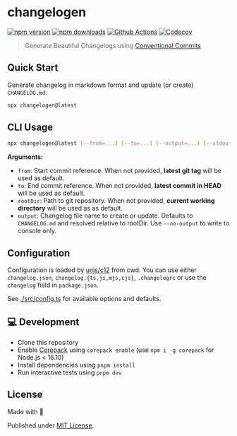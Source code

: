 # changelogen

[![npm version][npm-version-src]][npm-version-href]
[![npm downloads][npm-downloads-src]][npm-downloads-href]
[![Github Actions][github-actions-src]][github-actions-href]
[![Codecov][codecov-src]][codecov-href]

> Generate Beautiful Changelogs using [Conventional Commits](https://www.conventionalcommits.org/en/v1.0.0/)

## Quick Start

Generate changelog in markdown format and update (or create) `CHANGELOG.md`:

```sh
npx changelogen@latest
```

## CLI Usage

```sh
npx changelogen@latest [--from=...] [--to=...] [--output=...] [--stdout] [<rootDir>]
```

**Arguments:**

- `from`: Start commit reference. When not provided, **latest git tag** will be used as default.
- `to`: End commit reference. When not provided, **latest commit in HEAD** will be used as default.
- `rootDir`: Path to git repository. When not provided, **current working directory** will be used as as default.
- `output`: Changelog file name to create or update. Defaults to `CHANGELOG.md` and resolved relative to rootDir. Use `--no-output` to write to console only.

## Configuration

Configuration is loaded by [unjs/c12](https://github.com/unjs/c12) from cwd. You can use either `changelog.json`, `changelog.{ts,js,mjs,cjs}`, `.changelogrc` or use the `changelog` field in `package.json`.

See [./src/config.ts](./src/config.ts) for available options and defaults.


## 💻 Development

- Clone this repository
- Enable [Corepack](https://github.com/nodejs/corepack) using `corepack enable` (use `npm i -g corepack` for Node.js < 16.10)
- Install dependencies using `pnpm install`
- Run interactive tests using `pnpm dev`

## License

Made with 💛

Published under [MIT License](./LICENSE).

<!-- Badges -->
[npm-version-src]: https://img.shields.io/npm/v/changelogen?style=flat-square
[npm-version-href]: https://npmjs.com/package/changelogen

[npm-downloads-src]: https://img.shields.io/npm/dm/changelogen?style=flat-square
[npm-downloads-href]: https://npmjs.com/package/changelogen

[github-actions-src]: https://img.shields.io/github/workflow/status/unjs/changelogen/ci/main?style=flat-square
[github-actions-href]: https://github.com/unjs/changelogen/actions?query=workflow%3Aci

[codecov-src]: https://img.shields.io/codecov/c/gh/unjs/changelogen/main?style=flat-square
[codecov-href]: https://codecov.io/gh/unjs/changelogen
